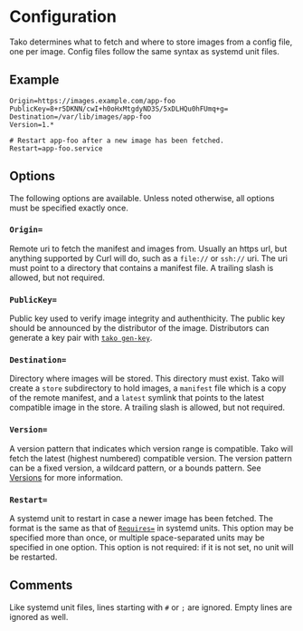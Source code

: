 # Configuration

Tako determines what to fetch and where to store images from a config file, one
per image. Config files follow the same syntax as systemd unit files.

## Example

    Origin=https://images.example.com/app-foo
    PublicKey=8+r5DKNN/cwI+h0oHxMtgdyND3S/5xDLHQu0hFUmq+g=
    Destination=/var/lib/images/app-foo
    Version=1.*

    # Restart app-foo after a new image has been fetched.
    Restart=app-foo.service

## Options

The following options are available. Unless noted otherwise, all options must be
specified exactly once.

### `Origin=`

Remote uri to fetch the manifest and images from. Usually an https url, but
anything supported by Curl will do, such as a `file://` or `ssh://` uri. The uri
must point to a directory that contains a manifest file. A trailing slash is
allowed, but not required.

### `PublicKey=`

Public key used to verify image integrity and authenthicity. The public key
should be announced by the distributor of the image. Distributors can generate
a key pair with [`tako gen-key`](tako-gen-key.md).

### `Destination=`

Directory where images will be stored. This directory must exist. Tako will
create a `store` subdirectory to hold images, a `manifest` file which is a copy
of the remote manifest, and a `latest` symlink that points to the latest
compatible image in the store. A trailing slash is allowed, but not required.

### `Version=`

A version pattern that indicates which version range is compatible. Tako will
fetch the latest (highest numbered) compatible version. The version pattern
can be a fixed version, a wildcard pattern, or a bounds pattern. See
[Versions](versions.md) for more information.

### `Restart=`

A systemd unit to restart in case a newer image has been fetched. The format is
the same as that of [`Requires=`][systemd-requires] in systemd units. This
option may be specified more than once, or multiple space-separated units may be
specified in one option. This option is not required: if it is not set, no unit
will be restarted.

## Comments

Like systemd unit files, lines starting with `#` or `;` are ignored. Empty lines
are ignored as well.

[systemd-requires]: https://www.freedesktop.org/software/systemd/man/systemd.unit.html#Requires=
